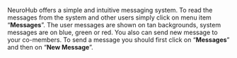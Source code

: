 NeuroHub offers a simple and intuitive messaging system. To read the messages from the system and other users simply click on menu item “**Messages**”. The user messages are shown on tan backgrounds, system messages are on blue, green or red. You also can send new message to your co-members. To send a message you should first click on “**Messages**” and then on “**New Message**”.  